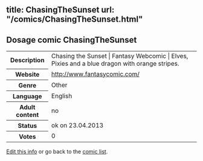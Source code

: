title: ChasingTheSunset
url: "/comics/ChasingTheSunset.html"
---
Dosage comic ChasingTheSunset
-----------------------------------------

<table class="comicinfo">
<tr>
<th>Description</th><td>Chasing the Sunset | Fantasy Webcomic | Elves, Pixies and a blue dragon with orange stripes.</td>
</tr>
<tr>
<th>Website</th><td><a href="http://www.fantasycomic.com/">http://www.fantasycomic.com/</a></td>
</tr>
<tr>
<th>Genre</th><td>Other</td>
</tr>
<tr>
<th>Language</th><td>English</td>
</tr>
<tr>
<th>Adult content</th><td>no</td>
</tr>
<tr>
<th>Status</th><td>ok on 23.04.2013</td>
</tr>
<tr>
<th>Votes</th><td>0</div></td>
</tr>
</table>

[Edit this info](/comics/ChasingTheSunset_edit.html) or go back to the [comic list](../comic-index.html).
